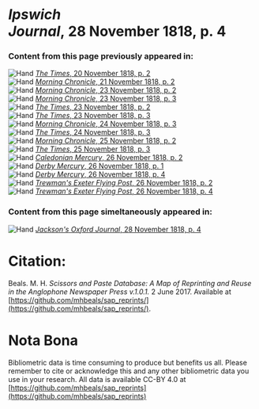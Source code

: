 # *Ipswich Journal*, 28 November 1818, p. 4  
  
### Content from this page previously appeared in:  
![Hand](http://scissorsandpaste.net/wp-content/uploads/2017/06/smallhandpointer.png) [*The Times*, 20 November 1818, p. 2](https://mhbeals.github.io/sap_html/The-Times/The-Times-20-November-1818-p-2)  
![Hand](http://scissorsandpaste.net/wp-content/uploads/2017/06/smallhandpointer.png) [*Morning Chronicle*, 21 November 1818, p. 2](https://mhbeals.github.io/sap_html/Morning-Chronicle/Morning-Chronicle-21-November-1818-p-2)  
![Hand](http://scissorsandpaste.net/wp-content/uploads/2017/06/smallhandpointer.png) [*Morning Chronicle*, 23 November 1818, p. 2](https://mhbeals.github.io/sap_html/Morning-Chronicle/Morning-Chronicle-23-November-1818-p-2)  
![Hand](http://scissorsandpaste.net/wp-content/uploads/2017/06/smallhandpointer.png) [*Morning Chronicle*, 23 November 1818, p. 3](https://mhbeals.github.io/sap_html/Morning-Chronicle/Morning-Chronicle-23-November-1818-p-3)  
![Hand](http://scissorsandpaste.net/wp-content/uploads/2017/06/smallhandpointer.png) [*The Times*, 23 November 1818, p. 2](https://mhbeals.github.io/sap_html/The-Times/The-Times-23-November-1818-p-2)  
![Hand](http://scissorsandpaste.net/wp-content/uploads/2017/06/smallhandpointer.png) [*The Times*, 23 November 1818, p. 3](https://mhbeals.github.io/sap_html/The-Times/The-Times-23-November-1818-p-3)  
![Hand](http://scissorsandpaste.net/wp-content/uploads/2017/06/smallhandpointer.png) [*Morning Chronicle*, 24 November 1818, p. 3](https://mhbeals.github.io/sap_html/Morning-Chronicle/Morning-Chronicle-24-November-1818-p-3)  
![Hand](http://scissorsandpaste.net/wp-content/uploads/2017/06/smallhandpointer.png) [*The Times*, 24 November 1818, p. 3](https://mhbeals.github.io/sap_html/The-Times/The-Times-24-November-1818-p-3)  
![Hand](http://scissorsandpaste.net/wp-content/uploads/2017/06/smallhandpointer.png) [*Morning Chronicle*, 25 November 1818, p. 2](https://mhbeals.github.io/sap_html/Morning-Chronicle/Morning-Chronicle-25-November-1818-p-2)  
![Hand](http://scissorsandpaste.net/wp-content/uploads/2017/06/smallhandpointer.png) [*The Times*, 25 November 1818, p. 3](https://mhbeals.github.io/sap_html/The-Times/The-Times-25-November-1818-p-3)  
![Hand](http://scissorsandpaste.net/wp-content/uploads/2017/06/smallhandpointer.png) [*Caledonian Mercury*, 26 November 1818, p. 2](https://mhbeals.github.io/sap_html/Caledonian-Mercury/Caledonian-Mercury-26-November-1818-p-2)  
![Hand](http://scissorsandpaste.net/wp-content/uploads/2017/06/smallhandpointer.png) [*Derby Mercury*, 26 November 1818, p. 1](https://mhbeals.github.io/sap_html/Derby-Mercury/Derby-Mercury-26-November-1818-p-1)  
![Hand](http://scissorsandpaste.net/wp-content/uploads/2017/06/smallhandpointer.png) [*Derby Mercury*, 26 November 1818, p. 4](https://mhbeals.github.io/sap_html/Derby-Mercury/Derby-Mercury-26-November-1818-p-4)  
![Hand](http://scissorsandpaste.net/wp-content/uploads/2017/06/smallhandpointer.png) [*Trewman's Exeter Flying Post*, 26 November 1818, p. 2](https://mhbeals.github.io/sap_html/Trewman's-Exeter-Flying-Post/Trewman's-Exeter-Flying-Post-26-November-1818-p-2)  
![Hand](http://scissorsandpaste.net/wp-content/uploads/2017/06/smallhandpointer.png) [*Trewman's Exeter Flying Post*, 26 November 1818, p. 4](https://mhbeals.github.io/sap_html/Trewman's-Exeter-Flying-Post/Trewman's-Exeter-Flying-Post-26-November-1818-p-4)  
  
### Content from this page simeltaneously appeared in:  
![Hand](http://scissorsandpaste.net/wp-content/uploads/2017/06/smallhandpointer.png) [*Jackson's Oxford Journal*, 28 November 1818, p. 4](https://mhbeals.github.io/sap_html/Jackson's-Oxford-Journal/Jackson's-Oxford-Journal-28-November-1818-p-4)  


# Citation: 

Beals. M. H. *Scissors and Paste Database: A Map of Reprinting and Reuse in the Anglophone Newspaper Press v.1.0.1.* 2 June 2017. Available at [https://github.com/mhbeals/sap_reprints/](https://github.com/mhbeals/sap_reprints/). 

# Nota Bona

Bibliometric data is time consuming to produce but benefits us all. Please remember to cite or acknowledge this and any other bibliometric data you use in your research. All data is available CC-BY 4.0 at [https://github.com/mhbeals/sap_reprints](https://github.com/mhbeals/sap_reprints)